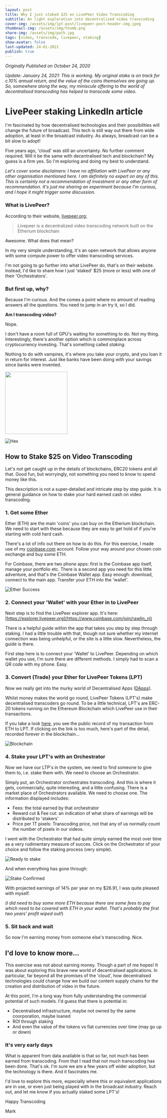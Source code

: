 ```yaml
---
layout: post
title: Why I just staked $25 on LivePeer Video Transcoding
subtitle: An light exploration into decentralised video transcoding
cover-img: /assets/img/lpt-post/livepeer-post-header-img.jpeg
thumbnail-img: /assets/img/thumb.png
share-img: /assets/img/path.jpg
tags: [video, transcode, livepeer, staking]
show-avatar: false
last-updated: 24-01-2021
publish: true
---
```


*Originally Published on October 24, 2020*

*Update: January 24, 2021: This is working. My original stake is on track for c.10% annual return, and the value of the coins themselves are going up. So, somewhere along the way, my miniscule offering to the world of decentralised transcoding has helped to transcode some video.*

# LivePeer staking LinkedIn article

I'm fascinated by how decentralised technologies and their possibilities will change the future of broadcast. This tech is still way out there from wide adoption, at least in the broadcast industry. As always, broadcast can be a bit slow to adopt!

Five years ago, 'cloud' was still an uncertainty. No further comment required. Will it be the same with decentralised tech and blockchain? My guess is a firm yes. So I'm exploring and doing my best to understand.

*Let's cover some disclaimers: I have no affiliation with LivePeer or any other organisation mentioned here. I am definitely no expert on any of this. 
This is certainly not a recommendation of investment or any other form of recommendation. It's just me sharing an experiment because I'm curious, and I hope it might trigger some discussion.*

### What is LivePeer?

According to their website, [livepeer.org:](http://livepeer.org/)

> Livepeer is a decentralized video transcoding network built on the Etherium blockchain

Awesome. What does that mean?

In my very simple understanding, it's an open network that allows anyone 
with some compute power to offer video transcoding services.

I'm not going to go further into what LivePeer do, that's on their website. 
Instead, I'd like to share how I just 'staked' $25 (more or less) with 
one of their 'Orchestrators'.

### But first up, why?

Because I'm curious. And the comes a point where no amount of reading answers 
all the questions. You need to jump in an try it, so I did.

**Am I transcoding video?**

Nope.

I don't have a room full of GPU's waiting for something to do. Not my thing. Interestingly, there's another option which is commonplace across cryptocurrency investing. That's something called *staking*. 

Nothing to do with vampires, it's where you take your crypto, and you loan it in return for interest. Just like banks have been doing with your savings since banks were invented.

<img src="/assets/img/lpt-post/lpt_img_1.jpeg" width="200" height="200" />

![Hex](/assets/img/lpt-post/lpt_img_1.jpeg)

## How to Stake $25 on Video Transcoding

Let's not get caught up in the details of blockchains, ERC20 tokens and all that. Good fun, but worryingly, not something you need to know to spend money like this.

This description is not a super-detailed and intricate step by step guide. It is general guidance on how to stake your hard earned cash on video transcoding.

### 1. Get some Ether

Ether (ETH) are the main 'coins' you can buy on the Etherium blockchain. We need to start with these because they are easy to get hold of if you're starting with cold hard cash.

There's a lot of info out there on how to do this. For this exercise, I made use of my [coinbase.com](http://www.coinbase.com/) account. Follow your way around your chosen coin exchange and buy some ETH.

For Coinbase, there are two phone apps: first is the Coinbase app itself, manage your portfolio etc. There is a second app you need for this little adventure, and that's the Coinbase Wallet app. Easy enough: download, connect to the main app. Transfer your ETH into the 'wallet'.

![Ether Success](/assets/img/lpt-post/lpt-img-2.png "Ether Success")

### 2. Connect your 'Wallet' with your Ether in to LivePeer

Next step is to find the LivePeer explorer app. It's here: [https://explorer.livepeer.org](https://www.coinbase.com/join/rawlin_nl)

There is a helpful guide within the app that takes you step by step through staking. I had a little trouble with that, though not sure whether my internet connection was being unhelpful, or the site is a little slow. Nevertheless, the guide is there.

First step here is to connect your 'Wallet' to LivePeer. Depending on which wallet you use, I'm sure 
there are different methods. I simply had to scan a QR code with my phone. Easy.

### 3. Convert (Trade) your Ether for LivePeer Tokens (LPT)

Now we really get into the murky world of Decentralised Apps ([DApps](https://www.investopedia.com/terms/d/decentralized-applications-dapps.asp)).

Whilst money makes the world go round, LivePeer Tokens (LPT's) make decentralised transcoders go round. To be a little technical, LPT's are ERC-20 tokens running on the Ethereum Blockchain which LivePeer use in their transactions.

If you take a look [here](https://etherscan.io/tx/0xb47d3431018093889bb0f5fa344f7b9fe05b9220e474ec33e47c87bfff3b13ca), you see the public record of my transaction from ETH to LPT. If clicking on the link is too much, here's part of the detail, recorded forever in the blockchain...

![Blockchain](/assets/img/lpt-post/lpt-img-3.png "Blockchain")

### 4. Stake your LPT's with an Orchestrator

Now we have our LTP's in the system, we need to find someone to give them to, i.e. stake them with. We need to choose an Orchestrator.

Simply put, an Orchestrator orchestrates transcoding. And this is where it gets, commercially, quite interesting, and a little confusing. There is a market place of Orchestrators available. We need to choose one. The information displayed includes:

- Fees: the total earned by that orchestrator
- Reward cut & Fee cut: an indication of what share of earnings will be distributed to 'stakers'
- Price per 1T pixels: Transcoding price, not that any of us normally count the number of pixels in our videos.

I went with the Orchestrator that had quite simply earned the most over time as a very rudimentary measure of succes. Click on the Orchestrator of your choice and follow the staking process (very simple).

![Ready to stake](/assets/img/lpt-post/lpt-img-4.png "Ready to stake")

And when everything has gone through:

![Stake Confirmed](/assets/img/lpt-post/lpt-img-5.png "Staking confirmed")

With projected earnings of 14% per year on my $26.91, I was quite pleased with myself.

(*I did need to buy some more ETH because there are some fees to pay which need to be covered with ETH in your wallet. That's probably the first two years' profit wiped out!*)

### 5. Sit back and wait

So now I'm earning money from someone else's transcoding. Nice.

## I'd love to know more...

This exercise was not about earning money. Though a part of me hopes! It was about exploring this brave new world of decentralised applications. In particular, far beyond all the promises of the 'cloud', how decentralised technologies could change how we build our content supply chains for the creation and distribution of video in the future.

At this point, I'm a long way from fully understanding the commercial potential of such models. I'd guess that there is potential in:

- Decentralised infrastructure, maybe not owned by the same coorporation, maybe loaned
- ROI through staking
- And even the value of the tokens vs fiat currencies over time (may go up or down)

### It's very early days

What is apparent from data available is that so far, not much has been earned from transcoding. From that I read that not much transcoding has been done. That's ok. I'm sure we are a few years off wider adoption, but the technology is there. And it fascinates me.

I'd love to explore this more, especially where this or equivalent applications are in use, or even just being played with in the broadcast industry. Reach out, and let me know if you actually staked some LPT's!

Happy Transcoding

Mark
